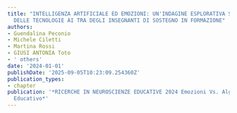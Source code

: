 ```yaml
---
title: "INTELLIGENZA ARTIFICIALE ED EMOZIONI: UN'INDAGINE ESPLORATIVA SULLA PERCEZIONE
  DELLE TECNOLOGIE AI TRA DEGLI INSEGNANTI DI SOSTEGNO IN FORMAZIONE"
authors:
- Guendalina Peconio
- Michele Ciletti
- Martina Rossi
- GIUSI ANTONIA Toto
- ' others'
date: '2024-01-01'
publishDate: '2025-09-05T10:23:09.254360Z'
publication_types:
- chapter
publication: '*RICERCHE IN NEUROSCIENZE EDUCATIVE 2024 Emozioni Vs. Algoritmi In Campo
  Educativo*'
---
```

